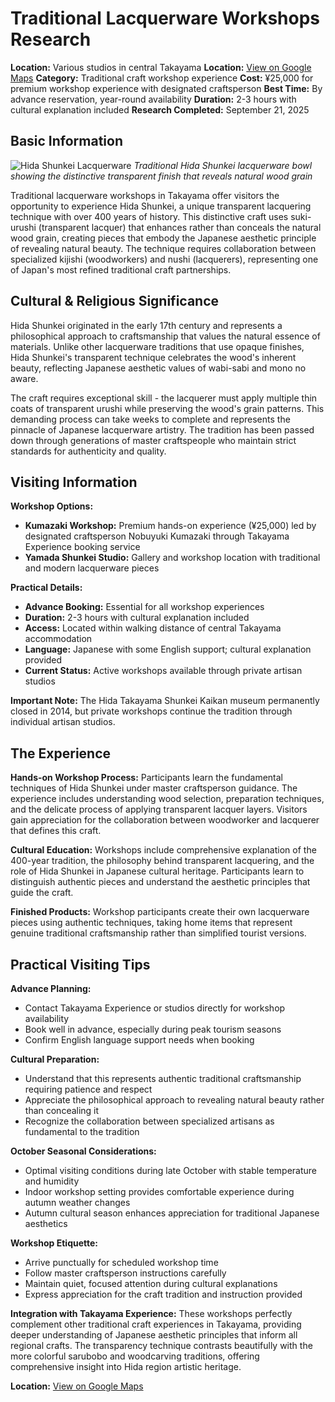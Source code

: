 # Traditional Lacquerware Workshops Research

**Location:** Various studios in central Takayama
**Location:** [View on Google Maps](https://maps.google.com/maps?q=36.1461317,137.252159)
**Category:** Traditional craft workshop experience
**Cost:** ¥25,000 for premium workshop experience with designated craftsperson
**Best Time:** By advance reservation, year-round availability
**Duration:** 2-3 hours with cultural explanation included
**Research Completed:** September 21, 2025

## Basic Information

![Hida Shunkei Lacquerware](https://upload.wikimedia.org/wikipedia/commons/thumb/5/55/Kawatsura_lacquerware_lunchboxes_exhibited_at_the_Akita_Furusato-mura.jpg/640px-Kawatsura_lacquerware_lunchboxes_exhibited_at_the_Akita_Furusato-mura.jpg)
*Traditional Hida Shunkei lacquerware bowl showing the distinctive transparent finish that reveals natural wood grain*

Traditional lacquerware workshops in Takayama offer visitors the opportunity to experience Hida Shunkei, a unique transparent lacquering technique with over 400 years of history. This distinctive craft uses suki-urushi (transparent lacquer) that enhances rather than conceals the natural wood grain, creating pieces that embody the Japanese aesthetic principle of revealing natural beauty. The technique requires collaboration between specialized kijishi (woodworkers) and nushi (lacquerers), representing one of Japan's most refined traditional craft partnerships.

## Cultural & Religious Significance

Hida Shunkei originated in the early 17th century and represents a philosophical approach to craftsmanship that values the natural essence of materials. Unlike other lacquerware traditions that use opaque finishes, Hida Shunkei's transparent technique celebrates the wood's inherent beauty, reflecting Japanese aesthetic values of wabi-sabi and mono no aware.

The craft requires exceptional skill - the lacquerer must apply multiple thin coats of transparent urushi while preserving the wood's grain patterns. This demanding process can take weeks to complete and represents the pinnacle of Japanese lacquerware artistry. The tradition has been passed down through generations of master craftspeople who maintain strict standards for authenticity and quality.

## Visiting Information

**Workshop Options:**
- **Kumazaki Workshop:** Premium hands-on experience (¥25,000) led by designated craftsperson Nobuyuki Kumazaki through Takayama Experience booking service
- **Yamada Shunkei Studio:** Gallery and workshop location with traditional and modern lacquerware pieces

**Practical Details:**
- **Advance Booking:** Essential for all workshop experiences
- **Duration:** 2-3 hours with cultural explanation included
- **Access:** Located within walking distance of central Takayama accommodation
- **Language:** Japanese with some English support; cultural explanation provided
- **Current Status:** Active workshops available through private artisan studios

**Important Note:** The Hida Takayama Shunkei Kaikan museum permanently closed in 2014, but private workshops continue the tradition through individual artisan studios.

## The Experience

**Hands-on Workshop Process:**
Participants learn the fundamental techniques of Hida Shunkei under master craftsperson guidance. The experience includes understanding wood selection, preparation techniques, and the delicate process of applying transparent lacquer layers. Visitors gain appreciation for the collaboration between woodworker and lacquerer that defines this craft.

**Cultural Education:**
Workshops include comprehensive explanation of the 400-year tradition, the philosophy behind transparent lacquering, and the role of Hida Shunkei in Japanese cultural heritage. Participants learn to distinguish authentic pieces and understand the aesthetic principles that guide the craft.

**Finished Products:**
Workshop participants create their own lacquerware pieces using authentic techniques, taking home items that represent genuine traditional craftsmanship rather than simplified tourist versions.

## Practical Visiting Tips

**Advance Planning:**
- Contact Takayama Experience or studios directly for workshop availability
- Book well in advance, especially during peak tourism seasons
- Confirm English language support needs when booking

**Cultural Preparation:**
- Understand that this represents authentic traditional craftsmanship requiring patience and respect
- Appreciate the philosophical approach to revealing natural beauty rather than concealing it
- Recognize the collaboration between specialized artisans as fundamental to the tradition

**October Seasonal Considerations:**
- Optimal visiting conditions during late October with stable temperature and humidity
- Indoor workshop setting provides comfortable experience during autumn weather changes
- Autumn cultural season enhances appreciation for traditional Japanese aesthetics

**Workshop Etiquette:**
- Arrive punctually for scheduled workshop time
- Follow master craftsperson instructions carefully
- Maintain quiet, focused attention during cultural explanations
- Express appreciation for the craft tradition and instruction provided

**Integration with Takayama Experience:**
These workshops perfectly complement other traditional craft experiences in Takayama, providing deeper understanding of Japanese aesthetic principles that inform all regional crafts. The transparency technique contrasts beautifully with the more colorful sarubobo and woodcarving traditions, offering comprehensive insight into Hida region artistic heritage.

**Location:** [View on Google Maps](https://maps.google.com/?q=Traditional+lacquerware+workshops,+Takayama,+Gifu+Prefecture)
